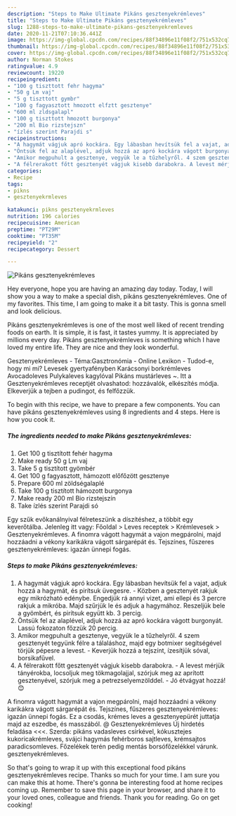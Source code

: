 ```yaml
---
description: "Steps to Make Ultimate Pikáns gesztenyekrémleves"
title: "Steps to Make Ultimate Pikáns gesztenyekrémleves"
slug: 1288-steps-to-make-ultimate-pikans-gesztenyekremleves
date: 2020-11-21T07:10:36.441Z
image: https://img-global.cpcdn.com/recipes/88f34896e11f08f2/751x532cq70/pikans-gesztenyekremleves-recept-foto.jpg
thumbnail: https://img-global.cpcdn.com/recipes/88f34896e11f08f2/751x532cq70/pikans-gesztenyekremleves-recept-foto.jpg
cover: https://img-global.cpcdn.com/recipes/88f34896e11f08f2/751x532cq70/pikans-gesztenyekremleves-recept-foto.jpg
author: Norman Stokes
ratingvalue: 4.9
reviewcount: 19220
recipeingredient:
- "100 g tiszttott fehr hagyma"
- "50 g Lm vaj"
- "5 g tiszttott gymbr"
- "100 g fagyasztott hmozott elfztt gesztenye"
- "600 ml zldsgalapl"
- "100 g tiszttott hmozott burgonya"
- "200 ml Bio rizstejszn"
- "ízlés szerint Parajdi s"
recipeinstructions:
- "A hagymát vágjuk apró kockára. Egy lábasban hevítsük fel a vajat, adjuk hozzá a hagymát, és pirítsuk üvegesre. Közben a gesztenyét rakjuk egy mikrózható edénybe. Engedjük rá annyi vizet, ami ellepi és 3 percre rakjuk a mikróba. Majd szűrjük le és adjuk a hagymához. Reszeljük bele a gyömbért, és pirítsuk együtt kb. 3 percig."
- "Öntsük fel az alaplével, adjuk hozzá az apró kockára vágott burgonyát. Lassú fokozaton főzzük 20 percig."
- "Amikor megpuhult a gesztenye, vegyük le a tűzhelyről. 4 szem gesztenyét tegyünk félre a tálaláshoz, majd egy botmixer segítségével törjük pépesre a levest. Keverjük hozzá a tejszínt, ízesítjük sóval, borsikafűvel."
- "A félrerakott főtt gesztenyét vágjuk kisebb darabokra. A levest mérjük tányérokba, locsoljuk meg tökmagolajjal, szórjuk meg az aprított gesztenyével, szórjuk meg a petrezselyemzölddel. Jó étvágyat hozzá! 😊"
categories:
- Recipe
tags:
- pikns
- gesztenyekrmleves

katakunci: pikns gesztenyekrmleves 
nutrition: 196 calories
recipecuisine: American
preptime: "PT29M"
cooktime: "PT35M"
recipeyield: "2"
recipecategory: Dessert

---
```



![Pikáns gesztenyekrémleves](https://img-global.cpcdn.com/recipes/88f34896e11f08f2/751x532cq70/pikans-gesztenyekremleves-recept-foto.jpg)

Hey everyone, hope you are having an amazing day today. Today, I will show you a way to make a special dish, pikáns gesztenyekrémleves. One of my favorites. This time, I am going to make it a bit tasty. This is gonna smell and look delicious.

Pikáns gesztenyekrémleves is one of the most well liked of recent trending foods on earth. It is simple, it is fast, it tastes yummy. It is appreciated by millions every day. Pikáns gesztenyekrémleves is something which I have loved my entire life. They are nice and they look wonderful.

Gesztenyekrémleves - Téma:Gasztronómia - Online Lexikon - Tudod-e, hogy mi mi? Levesek gyertyafényben Karácsonyi borkrémleves Avocadoleves Pulykaleves kagylóval Pikáns mustárleves ~. Itt a Gesztenyekrémleves receptjét olvashatod: hozzávalók, elkészítés módja. Elkeverjük a tejben a pudingot, és felfőzzük.


To begin with this recipe, we have to prepare a few components. You can have pikáns gesztenyekrémleves using 8 ingredients and 4 steps. Here is how you cook it.

<!--inarticleads1-->

##### The ingredients needed to make Pikáns gesztenyekrémleves:

1. Get 100 g tisztított fehér hagyma
1. Make ready 50 g Lm vaj
1. Take 5 g tisztított gyömbér
1. Get 100 g fagyasztott, hámozott előfőzött gesztenye
1. Prepare 600 ml zöldségalaplé
1. Take 100 g tisztított hámozott burgonya
1. Make ready 200 ml Bio rizstejszín
1. Take ízlés szerint Parajdi só


Egy szűk evőkanálnyival félreteszünk a díszítéshez, a többit egy keverőtálba. Jelenleg itt vagy: Főoldal &gt; Leves receptek &gt; Krémlevesek &gt; Gesztenyekrémleves. A finomra vágott hagymát a vajon megpárolni, majd hozzáadni a vékony karikákra vágott sárgarépát és. Tejszínes, fűszeres gesztenyekrémleves: igazán ünnepi fogás. 

<!--inarticleads2-->

##### Steps to make Pikáns gesztenyekrémleves:

1. A hagymát vágjuk apró kockára. Egy lábasban hevítsük fel a vajat, adjuk hozzá a hagymát, és pirítsuk üvegesre. - Közben a gesztenyét rakjuk egy mikrózható edénybe. Engedjük rá annyi vizet, ami ellepi és 3 percre rakjuk a mikróba. Majd szűrjük le és adjuk a hagymához. Reszeljük bele a gyömbért, és pirítsuk együtt kb. 3 percig.
1. Öntsük fel az alaplével, adjuk hozzá az apró kockára vágott burgonyát. Lassú fokozaton főzzük 20 percig.
1. Amikor megpuhult a gesztenye, vegyük le a tűzhelyről. 4 szem gesztenyét tegyünk félre a tálaláshoz, majd egy botmixer segítségével törjük pépesre a levest. - Keverjük hozzá a tejszínt, ízesítjük sóval, borsikafűvel.
1. A félrerakott főtt gesztenyét vágjuk kisebb darabokra. - A levest mérjük tányérokba, locsoljuk meg tökmagolajjal, szórjuk meg az aprított gesztenyével, szórjuk meg a petrezselyemzölddel. - Jó étvágyat hozzá! 😊


A finomra vágott hagymát a vajon megpárolni, majd hozzáadni a vékony karikákra vágott sárgarépát és. Tejszínes, fűszeres gesztenyekrémleves: igazán ünnepi fogás. Ez a csodás, krémes leves a gesztenyepürét juttatja majd az eszedbe, és masszából. @ Gesztenyekrémleves Új hirdetés feladása &lt;&lt;&lt;. Szerda: pikáns vadasleves csirkével, kókusztejes kukoricakrémleves, svájci hagymás fehérboros sajtleves, krémsajtos paradicsomleves. Főzelékek terén pedig mentás borsófőzelékkel várunk. gesztenyekrémleves. 

So that's going to wrap it up with this exceptional food pikáns gesztenyekrémleves recipe. Thanks so much for your time. I am sure you can make this at home. There's gonna be interesting food at home recipes coming up. Remember to save this page in your browser, and share it to your loved ones, colleague and friends. Thank you for reading. Go on get cooking!
